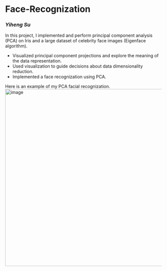# Face-Recognization
### *Yiheng Su*

In this project, I implemented and perform principal component analysis (PCA) on Iris and a large dataset of celebrity face images (Eigenface algorithm).

- Visualized principal component projections and explore the meaning of the data representation.
- Used visualization to guide decisions about data dimensionality reduction.
- Implemented a face recognization using PCA.

Here is an example of my PCA facial recognization.
<img width="570" alt="image" src="https://user-images.githubusercontent.com/97004877/193428023-23e8a3d8-9dd4-47cc-a6ec-3694e9b39c32.png">
